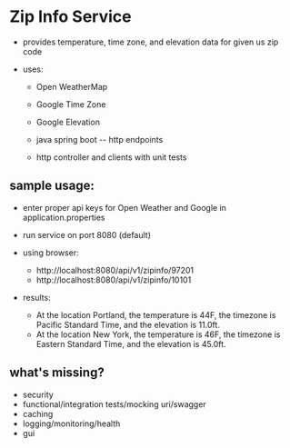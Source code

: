 # Zip Info Service

* provides temperature, time zone, and elevation data for given us zip code

* uses:
    * Open WeatherMap
    * Google Time Zone
    * Google Elevation
    
    * java spring boot -- http endpoints
    * http controller and clients with unit tests

## sample usage:
* enter proper api keys for Open Weather and Google in application.properties
* run service on port 8080 (default)
* using browser:
    * http://localhost:8080/api/v1/zipinfo/97201
    * http://localhost:8080/api/v1/zipinfo/10101
    
* results:
    * At the location Portland, the temperature is 44F, the timezone is Pacific Standard Time, and the elevation is 11.0ft.
    * At the location New York, the temperature is 46F, the timezone is Eastern Standard Time, and the elevation is 45.0ft.
        
## what's missing?
* security
* functional/integration tests/mocking uri/swagger
* caching
* logging/monitoring/health
* gui

